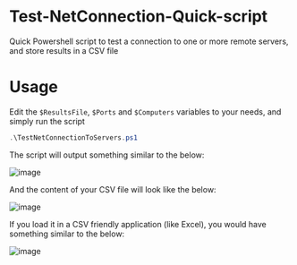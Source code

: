 # Test-NetConnection-Quick-script

Quick Powershell script to test a connection to one or more remote servers, and store results in a CSV file

# Usage

Edit the ```$ResultsFile```, ```$Ports``` and ```$Computers``` variables to your needs, and simply run the script

```powershell
.\TestNetConnectionToServers.ps1
```

The script will output something similar to the below:

![image](https://user-images.githubusercontent.com/33433229/140596263-7f886bb9-bf01-4381-8d9b-ba0a5e1e3352.png)

And the content of your CSV file will look like the below:

![image](https://user-images.githubusercontent.com/33433229/140596267-66e135a0-52ea-41a6-80f0-9623827c8672.png)

If you load it in a CSV friendly application (like Excel), you would have something similar to the below:

![image](https://user-images.githubusercontent.com/33433229/140596290-ea87e945-fa66-485c-8533-b6d3a0e096b8.png)

